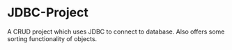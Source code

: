 # JDBC-Project
A CRUD project which uses JDBC to connect to database. Also offers some sorting functionality of objects.
